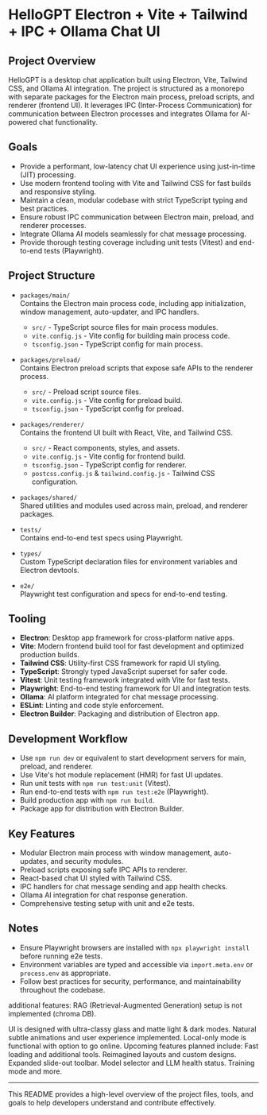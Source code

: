 # HelloGPT Electron + Vite + Tailwind + IPC + Ollama Chat UI

## Project Overview

HelloGPT is a desktop chat application built using Electron, Vite, Tailwind CSS, and Ollama AI integration. The project is structured as a monorepo with separate packages for the Electron main process, preload scripts, and renderer (frontend UI). It leverages IPC (Inter-Process Communication) for communication between Electron processes and integrates Ollama for AI-powered chat functionality.

## Goals

- Provide a performant, low-latency chat UI experience using just-in-time (JIT) processing.
- Use modern frontend tooling with Vite and Tailwind CSS for fast builds and responsive styling.
- Maintain a clean, modular codebase with strict TypeScript typing and best practices.
- Ensure robust IPC communication between Electron main, preload, and renderer processes.
- Integrate Ollama AI models seamlessly for chat message processing.
- Provide thorough testing coverage including unit tests (Vitest) and end-to-end tests (Playwright).

## Project Structure

- `packages/main/`  
  Contains the Electron main process code, including app initialization, window management, auto-updater, and IPC handlers.  
  - `src/` - TypeScript source files for main process modules.  
  - `vite.config.js` - Vite config for building main process code.  
  - `tsconfig.json` - TypeScript config for main process.

- `packages/preload/`  
  Contains Electron preload scripts that expose safe APIs to the renderer process.  
  - `src/` - Preload script source files.  
  - `vite.config.js` - Vite config for preload build.  
  - `tsconfig.json` - TypeScript config for preload.

- `packages/renderer/`  
  Contains the frontend UI built with React, Vite, and Tailwind CSS.  
  - `src/` - React components, styles, and assets.  
  - `vite.config.js` - Vite config for frontend build.  
  - `tsconfig.json` - TypeScript config for renderer.  
  - `postcss.config.js` & `tailwind.config.js` - Tailwind CSS configuration.

- `packages/shared/`  
  Shared utilities and modules used across main, preload, and renderer packages.

- `tests/`  
  Contains end-to-end test specs using Playwright.

- `types/`  
  Custom TypeScript declaration files for environment variables and Electron devtools.

- `e2e/`  
  Playwright test configuration and specs for end-to-end testing.

## Tooling

- **Electron**: Desktop app framework for cross-platform native apps.
- **Vite**: Modern frontend build tool for fast development and optimized production builds.
- **Tailwind CSS**: Utility-first CSS framework for rapid UI styling.
- **TypeScript**: Strongly typed JavaScript superset for safer code.
- **Vitest**: Unit testing framework integrated with Vite for fast tests.
- **Playwright**: End-to-end testing framework for UI and integration tests.
- **Ollama**: AI platform integrated for chat message processing.
- **ESLint**: Linting and code style enforcement.
- **Electron Builder**: Packaging and distribution of Electron app.

## Development Workflow

- Use `npm run dev` or equivalent to start development servers for main, preload, and renderer.
- Use Vite's hot module replacement (HMR) for fast UI updates.
- Run unit tests with `npm run test:unit` (Vitest).
- Run end-to-end tests with `npm run test:e2e` (Playwright).
- Build production app with `npm run build`.
- Package app for distribution with Electron Builder.

## Key Features

- Modular Electron main process with window management, auto-updates, and security modules.
- Preload scripts exposing safe IPC APIs to renderer.
- React-based chat UI styled with Tailwind CSS.
- IPC handlers for chat message sending and app health checks.
- Ollama AI integration for chat response generation.
- Comprehensive testing setup with unit and e2e tests.

## Notes

- Ensure Playwright browsers are installed with `npx playwright install` before running e2e tests.
- Environment variables are typed and accessible via `import.meta.env` or `process.env` as appropriate.
- Follow best practices for security, performance, and maintainability throughout the codebase.


additional features:
RAG (Retrieval-Augmented Generation) setup is not implemented (chroma DB).

UI is designed with ultra-classy glass and matte light & dark modes.
Natural subtle animations and user experience implemented.
Local-only mode is functional with option to go online.
Upcoming features planned include:
Fast loading and additional tools.
Reimagined layouts and custom designs.
Expanded slide-out toolbar.
Model selector and LLM health status.
Training mode and more.


---

This README provides a high-level overview of the project files, tools, and goals to help developers understand and contribute effectively.
